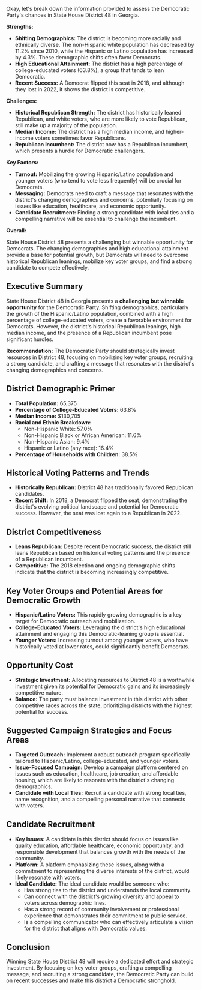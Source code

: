 <thinking>Okay, let's break down the information provided to assess the Democratic Party's chances in State House District 48 in Georgia.

**Strengths:**

* **Shifting Demographics:** The district is becoming more racially and ethnically diverse.  The non-Hispanic white population has decreased by 11.2% since 2010, while the Hispanic or Latino population has increased by 4.3%. These demographic shifts often favor Democrats.
* **High Educational Attainment:** The district has a high percentage of college-educated voters (63.8%), a group that tends to lean Democratic. 
* **Recent Success:**  A Democrat flipped this seat in 2018, and although they lost in 2022, it shows the district is competitive.

**Challenges:**

* **Historical Republican Strength:** The district has historically leaned Republican, and white voters, who are more likely to vote Republican, still make up a majority of the population. 
* **Median Income:** The district has a high median income, and higher-income voters sometimes favor Republicans.
* **Republican Incumbent:** The district now has a Republican incumbent, which presents a hurdle for Democratic challengers.

**Key Factors:**

* **Turnout:**  Mobilizing the growing Hispanic/Latino population and younger voters (who tend to vote less frequently) will be crucial for Democrats.
* **Messaging:** Democrats need to craft a message that resonates with the district's changing demographics and concerns, potentially focusing on issues like education, healthcare, and economic opportunity.
* **Candidate Recruitment:** Finding a strong candidate with local ties and a compelling narrative will be essential to challenge the incumbent.

**Overall:**

State House District 48 presents a challenging but winnable opportunity for Democrats. The changing demographics and high educational attainment provide a base for potential growth, but Democrats will need to overcome historical Republican leanings, mobilize key voter groups, and find a strong candidate to compete effectively. </thinking>

<report>

## Executive Summary

State House District 48 in Georgia presents a **challenging but winnable opportunity** for the Democratic Party. Shifting demographics, particularly the growth of the Hispanic/Latino population, combined with a high percentage of college-educated voters, create a favorable environment for Democrats. However, the district's historical Republican leanings, high median income, and the presence of a Republican incumbent pose significant hurdles.  

**Recommendation:** The Democratic Party should strategically invest resources in District 48, focusing on mobilizing key voter groups, recruiting a strong candidate, and crafting a message that resonates with the district's changing demographics and concerns. 

## District Demographic Primer

* **Total Population:** 65,375 
* **Percentage of College-Educated Voters:** 63.8% 
* **Median Income:** $130,705
* **Racial and Ethnic Breakdown:**
    * Non-Hispanic White: 57.0%
    * Non-Hispanic Black or African American: 11.6%
    * Non-Hispanic Asian: 9.4%
    * Hispanic or Latino (any race): 16.4%
* **Percentage of Households with Children:** 38.5% 

## Historical Voting Patterns and Trends

* **Historically Republican:** District 48 has traditionally favored Republican candidates. 
* **Recent Shift:** In 2018, a Democrat flipped the seat, demonstrating the district's evolving political landscape and potential for Democratic success. However, the seat was lost again to a Republican in 2022.

## District Competitiveness

* **Leans Republican:** Despite recent Democratic success, the district still leans Republican based on historical voting patterns and the presence of a Republican incumbent.
* **Competitive:** The 2018 election and ongoing demographic shifts indicate that the district is becoming increasingly competitive.

## Key Voter Groups and Potential Areas for Democratic Growth

* **Hispanic/Latino Voters:** This rapidly growing demographic is a key target for Democratic outreach and mobilization.
* **College-Educated Voters:** Leveraging the district's high educational attainment and engaging this Democratic-leaning group is essential.
* **Younger Voters:** Increasing turnout among younger voters, who have historically voted at lower rates, could significantly benefit Democrats.

## Opportunity Cost

* **Strategic Investment:** Allocating resources to District 48 is a worthwhile investment given its potential for Democratic gains and its increasingly competitive nature.
* **Balance:** The party must balance investment in this district with other competitive races across the state, prioritizing districts with the highest potential for success.

## Suggested Campaign Strategies and Focus Areas

* **Targeted Outreach:** Implement a robust outreach program specifically tailored to Hispanic/Latino, college-educated, and younger voters.
* **Issue-Focused Campaign:** Develop a campaign platform centered on issues such as education, healthcare, job creation, and affordable housing, which are likely to resonate with the district's changing demographics. 
* **Candidate with Local Ties:**  Recruit a candidate with strong local ties, name recognition, and a compelling personal narrative that connects with voters.

## Candidate Recruitment 

* **Key Issues:** A candidate in this district should focus on issues like quality education, affordable healthcare, economic opportunity, and responsible development that balances growth with the needs of the community. 
* **Platform:** A platform emphasizing these issues, along with a commitment to representing the diverse interests of the district, would likely resonate with voters. 
* **Ideal Candidate:** The ideal candidate would be someone who:
    * Has strong ties to the district and understands the local community.
    * Can connect with the district's growing diversity and appeal to voters across demographic lines.
    * Has a strong record of community involvement or professional experience that demonstrates their commitment to public service.
    * Is a compelling communicator who can effectively articulate a vision for the district that aligns with Democratic values.

## Conclusion

Winning State House District 48 will require a dedicated effort and strategic investment. By focusing on key voter groups, crafting a compelling message, and recruiting a strong candidate, the Democratic Party can build on recent successes and make this district a Democratic stronghold. 
</report> 
